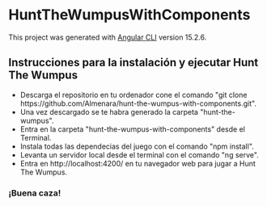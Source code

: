 # HuntTheWumpusWithComponents

This project was generated with [Angular CLI](https://github.com/angular/angular-cli) version 15.2.6.


## Instrucciones para la instalación y ejecutar Hunt The Wumpus
<ul>
  <li>Descarga el repositorio en tu ordenador cone el comando "git clone https://github.com/Almenara/hunt-the-wumpus-with-components.git".</li>
  <li>Una vez descargado se te habra generado la carpeta "hunt-the-wumpus".</li>
  <li>Entra en la carpeta "hunt-the-wumpus-with-components" desde el Terminal.</li>
  <li>Instala todas las dependecias del juego con el comando "npm install".</li>
  <li>Levanta un servidor local desde el terminal con el comando "ng serve".</li>
  <li>Entra en http://localhost:4200/ en tu navegador web para jugar a Hunt The Wumpus.</li>
</ul>

### ¡Buena caza!
